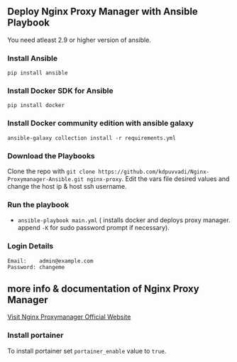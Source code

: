 ## Deploy Nginx Proxy Manager with Ansible Playbook

You need atleast 2.9 or higher version of ansible. 
### Install Ansible

`pip install ansible` 

### Install Docker SDK for Ansible

`pip install docker`

### Install Docker community edition with ansible galaxy

`ansible-galaxy collection install -r requirements.yml`

### Download the Playbooks

Clone the repo with `git clone https://github.com/kdpuvvadi/Nginx-Proxymanager-Ansible.git nginx-proxy`. Edit the vars file desired values and change the host ip & host ssh username.

### Run the playbook

 * `ansible-playbook main.yml` ( installs docker and deploys proxy manager. append `-K` for sudo password prompt if necessary).
 
 

### Login Details
```
Email:    admin@example.com
Password: changeme
```
## more info & documentation of Nginx Proxy Manager

[Visit Nginx Proxymanager Official Website](https://nginxproxymanager.com/)

### Install portainer

To install portainer set `portainer_enable` value to `true`.